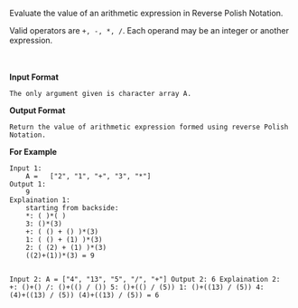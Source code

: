 <div class="markdown-content" id="problem-content">
<p>Evaluate the value of an arithmetic expression in Reverse Polish Notation.</p>
<p>Valid operators are <code class="highlighter-rouge">+, -, *, /</code>. Each operand may be an integer or another expression.</p>
<p><br/><br/>
<strong>Input Format</strong></p>
<div class="highlighter-rouge"><pre class="highlight"><code>The only argument given is character array A.
</code></pre>
</div>
<p><strong>Output Format</strong></p>
<div class="highlighter-rouge"><pre class="highlight"><code>Return the value of arithmetic expression formed using reverse Polish Notation.
</code></pre>
</div>
<p><strong>For Example</strong></p>
<div class="highlighter-rouge"><pre class="highlight"><code>Input 1:
    A =   ["2", "1", "+", "3", "*"]
Output 1:
    9
Explaination 1:
    starting from backside:
    *: ( )*( )
    3: ()*(3)
    +: ( () + () )*(3)
    1: ( () + (1) )*(3)
    2: ( (2) + (1) )*(3)
    ((2)+(1))*(3) = 9
    
Input 2:
    A = ["4", "13", "5", "/", "+"]
Output 2:
    6
Explaination 2:
    +: ()+()
    /: ()+(() / ())
    5: ()+(() / (5))
    1: ()+((13) / (5))
    4: (4)+((13) / (5))
    (4)+((13) / (5)) = 6
</code></pre>
</div>

</div>